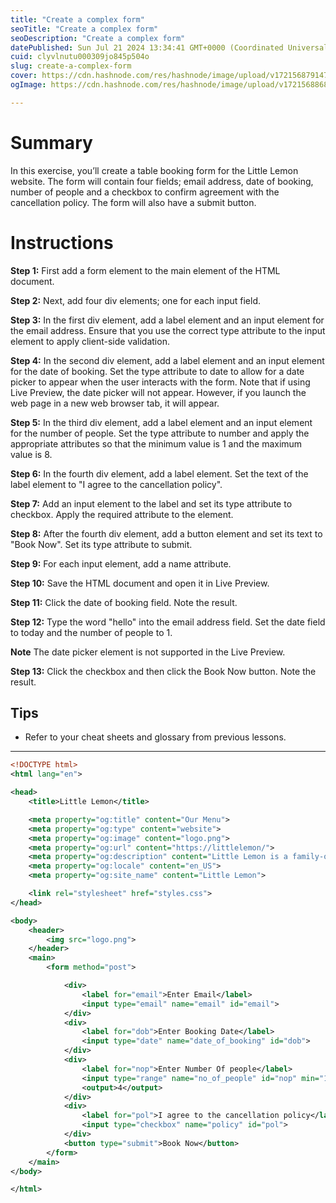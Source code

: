 ```yaml
---
title: "Create a complex form"
seoTitle: "Create a complex form"
seoDescription: "Create a complex form"
datePublished: Sun Jul 21 2024 13:34:41 GMT+0000 (Coordinated Universal Time)
cuid: clyvlnutu000309jo845p504o
slug: create-a-complex-form
cover: https://cdn.hashnode.com/res/hashnode/image/upload/v1721568791471/c2e84f05-86e1-4757-8eaf-2f5ca04405e4.png
ogImage: https://cdn.hashnode.com/res/hashnode/image/upload/v1721568868466/b4281482-fee8-4d9a-9a8b-2b68d3084fdb.png

---
```


# Summary

In this exercise, you’ll create a table booking form for the Little Lemon website. The form will contain four fields; email address, date of booking, number of people and a checkbox to confirm agreement with the cancellation policy. The form will also have a submit button.

# Instructions

**Step 1:** First add a form element to the main element of the HTML document.

**Step 2:** Next, add four div elements; one for each input field.

**Step 3:** In the first div element, add a label element and an input element for the email address. Ensure that you use the correct type attribute to the input element to apply client-side validation.

**Step 4:** In the second div element, add a label element and an input element for the date of booking. Set the type attribute to date to allow for a date picker to appear when the user interacts with the form. Note that if using Live Preview, the date picker will not appear. However, if you launch the web page in a new web browser tab, it will appear.

**Step 5:** In the third div element, add a label element and an input element for the number of people. Set the type attribute to number and apply the appropriate attributes so that the minimum value is 1 and the maximum value is 8.

**Step 6:** In the fourth div element, add a label element. Set the text of the label element to "I agree to the cancellation policy".

**Step 7:** Add an input element to the label and set its type attribute to checkbox. Apply the required attribute to the element.

**Step 8:** After the fourth div element, add a button element and set its text to "Book Now". Set its type attribute to submit.

**Step 9:** For each input element, add a name attribute.

**Step 10:** Save the HTML document and open it in Live Preview.

**Step 11:** Click the date of booking field. Note the result.

**Step 12:** Type the word "hello" into the email address field. Set the date field to today and the number of people to 1.

**Note** The date picker element is not supported in the Live Preview.

**Step 13:** Click the checkbox and then click the Book Now button. Note the result.

## Tips

* Refer to your cheat sheets and glossary from previous lessons.
    

---

```xml
<!DOCTYPE html>
<html lang="en">

<head>
    <title>Little Lemon</title>

    <meta property="og:title" content="Our Menu">
    <meta property="og:type" content="website">
    <meta property="og:image" content="logo.png">
    <meta property="og:url" content="https://littlelemon/">
    <meta property="og:description" content="Little Lemon is a family-owned Mediterranean restaurant, focused on traditional recipes served with a modern twist.">
    <meta property="og:locale" content="en_US">
    <meta property="og:site_name" content="Little Lemon">

    <link rel="stylesheet" href="styles.css">
</head>

<body>
    <header>
        <img src="logo.png">
    </header>
    <main>
        <form method="post">

            <div>
                <label for="email">Enter Email</label>
                <input type="email" name="email" id="email">
            </div>
            <div>
                <label for="dob">Enter Booking Date</label>
                <input type="date" name="date_of_booking" id="dob">
            </div>
            <div>
                <label for="nop">Enter Number Of people</label>
                <input type="range" name="no_of_people" id="nop" min="1" max="8" value="4" oninput="this.nextElementSibling.value = this.value">
                <output>4</output>
            </div>
            <div>
                <label for="pol">I agree to the cancellation policy</label>
                <input type="checkbox" name="policy" id="pol">
            </div>
            <button type="submit">Book Now</button>
        </form>
    </main>
</body>

</html>
```